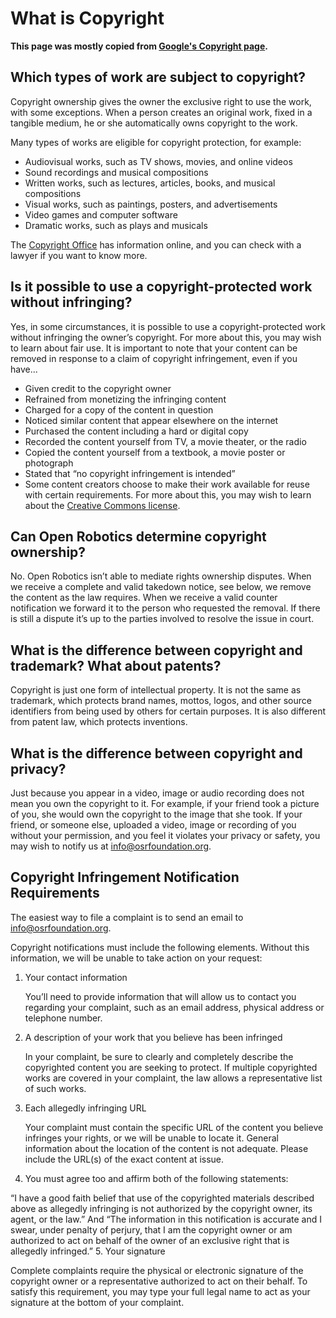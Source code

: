 # What is Copyright

**This page was mostly copied from [Google's Copyright page](https://support.google.com/legal/answer/3463239?hl=en&ref_topic=4558877).**

## Which types of work are subject to copyright?

Copyright ownership gives the owner the exclusive right to use the work, with some exceptions. When a person creates an original work, fixed in a tangible medium, he or she automatically owns copyright to the work.

Many types of works are eligible for copyright protection, for example:

   * Audiovisual works, such as TV shows, movies, and online videos
   * Sound recordings and musical compositions
   * Written works, such as lectures, articles, books, and musical compositions
   * Visual works, such as paintings, posters, and advertisements
   * Video games and computer software
   * Dramatic works, such as plays and musicals

The [Copyright Office](https://www.copyright.gov/) has information online, and you can check with a lawyer if you want to know more.

## Is it possible to use a copyright-protected work without infringing?

Yes, in some circumstances, it is possible to use a copyright-protected work without infringing the owner’s copyright. For more about this, you may wish to learn about fair use. It is important to note that your content can be removed in response to a claim of copyright infringement, even if you have...

  * Given credit to the copyright owner
  * Refrained from monetizing the infringing content
  * Charged for a copy of the content in question
  * Noticed similar content that appear elsewhere on the internet
  * Purchased the content including a hard or digital copy
  * Recorded the content yourself from TV, a movie theater, or the radio
  * Copied the content yourself from a textbook, a movie poster or photograph
  * Stated that “no copyright infringement is intended”
  * Some content creators choose to make their work available for reuse with certain requirements. For more about this, you may wish to learn about the [Creative Commons license](https://creativecommons.org/licenses/).

## Can Open Robotics determine copyright ownership?

No. Open Robotics isn’t able to mediate rights ownership disputes. When we receive a complete and valid takedown notice, see below, we remove the content as the law requires. When we receive a valid counter notification we forward it to the person who requested the removal. If there is still a dispute it’s up to the parties involved to resolve the issue in court.

## What is the difference between copyright and trademark? What about patents?

Copyright is just one form of intellectual property. It is not the same as trademark, which protects brand names, mottos, logos, and other source identifiers from being used by others for certain purposes. It is also different from patent law, which protects inventions.

## What is the difference between copyright and privacy?

Just because you appear in a video, image or audio recording does not mean you own the copyright to it. For example, if your friend took a picture of you, she would own the copyright to the image that she took. If your friend, or someone else, uploaded a video, image or recording of you without your permission, and you feel it violates your privacy or safety, you may wish to notify us at info@osrfoundation.org.

## Copyright Infringement Notification Requirements

The easiest way to file a complaint is to send an email to info@osrfoundation.org.

Copyright notifications must include the following elements. Without this information, we will be unable to take action on your request:

1. Your contact information

   You’ll need to provide information that will allow us to contact you regarding your complaint, such as an email address, physical address or telephone number.

2. A description of your work that you believe has been infringed

   In your complaint, be sure to clearly and completely describe the copyrighted content you are seeking to protect. If multiple copyrighted works are covered in your complaint, the law allows a representative list of such works.

3. Each allegedly infringing URL

   Your complaint must contain the specific URL of the content you believe infringes your rights, or we will be unable to locate it. General information about the location of the content is not adequate. Please include the URL(s) of the exact content at issue.

4. You must agree too and affirm both of the following statements:

“I have a good faith belief that use of the copyrighted materials described above as allegedly infringing is not authorized by the copyright owner, its agent, or the law.”
And
“The information in this notification is accurate and I swear, under penalty of perjury, that I am the copyright owner or am authorized to act on behalf of the owner of an exclusive right that is allegedly infringed.”
5. Your signature

Complete complaints require the physical or electronic signature of the copyright owner or a representative authorized to act on their behalf. To satisfy this requirement, you may type your full legal name to act as your signature at the bottom of your complaint.
